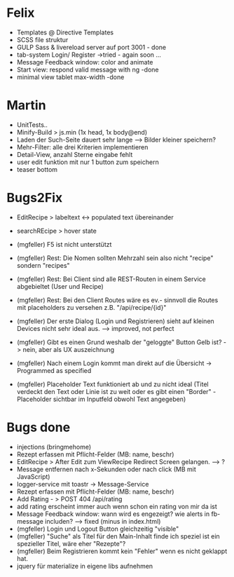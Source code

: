 ﻿# Felix
- Templates @ Directive Templates
- SCSS file struktur
- GULP Sass & livereload server auf port 3001  - done
- tab-system Login/ Register ->tried - again soon ...
- Message Feedback window: color and animate
- Start view: respond valid message with ng -done
- minimal view tablet max-width -done

# Martin
- UnitTests..
- Minify-Build > js.min (1x head, 1x body@end)
- Laden der Such-Seite dauert sehr lange --> Bilder kleiner speichern?
- Mehr-Filter: alle drei Kriterien implementieren
- Detail-View, anzahl Sterne eingabe fehlt
- user edit funktion mit nur 1 button zum speichern
- teaser bottom

# Bugs2Fix
- EditRecipe > labeltext <-> populated text übereinander
- searchREcipe > hover state

- (mgfeller) F5 ist nicht unterstützt
- (mgfeller) Rest: Die Nomen sollten Mehrzahl sein also nicht "recipe" sondern "recipes" 
- (mgfeller) Rest: Bei Client sind alle REST-Routen in einem Service abgebieltet (User und Recipe) 
- (mgfeller) Rest: Bei den Client Routes wäre es ev.- sinnvoll die Routes mit placeholders zu versehen z.B.  "/api/recipe/{id}"
 
- (mgfeller) Der erste Dialog (Login und Registrieren) sieht auf kleinen Devices nicht sehr ideal aus. --> improved, not perfect
- (mgfeller) Gibt es einen Grund weshalb der "geloggte" Button Gelb ist? -> nein, aber als UX auszeichnung
- (mgfeller) Nach einem Login kommt man direkt auf die Übersicht  -> Programmed as specified
- (mgfeller) Placeholder Text funktioniert ab und zu nicht ideal (Titel verdeckt den Text oder Linie ist zu weit oder es gibt einen "Border" - Placeholder sichtbar im Inputfeld obwohl Text angegeben)


# Bugs done
- injections (bringmehome)
- Rezept erfassen mit Pflicht-Felder (MB: name, beschr)
- EditRecipe > After Edit zum ViewRecipe Redirect Screen gelangen. --> ?
- Message entfernen nach x-Sekunden oder nach click             (MB mit JavaScript)
- logger-service mit toastr -> Message-Service
- Rezept erfassen mit Pflicht-Felder (MB: name, beschr)
- Add Rating - > POST 404 /api/rating
- add rating erscheint immer auch wenn schon ein rating von mir da ist
- Message Feedback window: wann wird es engezeigt? wie alerts in fb-message includen? --> fixed (minus in index.html)
- (mgfeller) Login und Logout Button gleichzeitig "visible"  
- (mgfeller) "Suche" als Titel für den Main-Inhalt finde ich speziel ist ein spezieller Titel, wäre eher "Rezepte"? 
- (mgfeller) Beim Registrieren kommt kein "Fehler" wenn es nicht geklappt hat. 
- jquery für materialize in eigene libs aufnehmen
